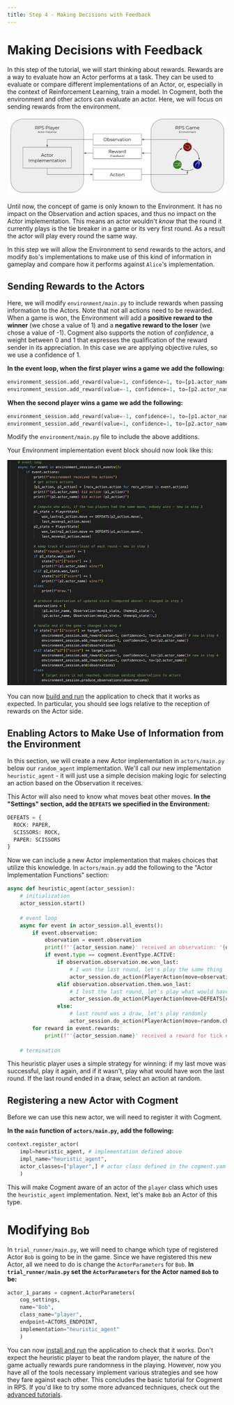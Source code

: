 ```yaml
---
title: Step 4 - Making Decisions with Feedback
---
```


# Making Decisions with Feedback

In this step of the tutorial, we will start thinking about rewards. Rewards are a way to evaluate how an Actor performs at a task. They can be used to evaluate or compare different implementations of an Actor, or, especially in the context of Reinforcement Learning, train a model. In Cogment, both the environment and other actors can evaluate an actor. Here, we will focus on sending rewards from the environment.

![including feedback from the environment](../imgs/actor-env-interaction-reward.png)

Until now, the concept of game is only known to the Environment. It has no impact on the Observation and action spaces, and thus no impact on the Actor implementation. This means an actor wouldn't _know_ that the round it currently plays is the tie breaker in a game or its very first round. As a result the actor will play every round the same way.

In this step we will allow the Environment to send rewards to the actors, and modify `Bob`'s implementations to make use of this kind of information in gameplay and compare how it performs against `Alice`'s implementation.

## Sending Rewards to the Actors

Here, we will modify `environment/main.py` to include rewards when passing information to the Actors. Note that not all actions need to be rewarded. When a game is won, the Environment will add a **positive reward to the winner** (we chose a value of 1) and a **negative reward to the loser** (we chose a value of -1). Cogment also supports the notion of _confidence_, a weight between 0 and 1 that expresses the qualification of the reward sender in its appreciation. In this case we are applying objective rules, so we use a confidence of 1.

**In the event loop, when the first player wins a game we add the following:**

```python
environment_session.add_reward(value=1, confidence=1, to=[p1.actor_name])
environment_session.add_reward(value=-1, confidence=1, to=[p2.actor_name])
```

**When the second player wins a game we add the following:**

```python
environment_session.add_reward(value=-1, confidence=1, to=[p1.actor_name])
environment_session.add_reward(value=1, confidence=1, to=[p2.actor_name])
```

Modify the `environment/main.py` file to include the above additions.

Your Environment implementation event block should now look like this:

![Environment implementation with rewards](../imgs/environment_implementation_reward.png)

You can now [build and run](./1-setup.md#building-and-running-the-app) the application to check that it works as expected. In particular, you should see logs relative to the reception of rewards on the Actor side.

## Enabling Actors to Make Use of Information from the Environment

In this section, we will create a new Actor implementation in `actors/main.py` below our `random_agent` implementation. We'll call our new implementation `heuristic_agent` - it will just use a simple decision making logic for selecting an action based on the Observation it receives.

This Actor will also need to know what moves beat other moves. **In the "Settings" section, add the `DEFEATS` we specified in the Environment:**

```python
DEFEATS = {
  ROCK: PAPER,
  SCISSORS: ROCK,
  PAPER: SCISSORS
}
```

Now we can include a new Actor implementation that makes choices that utilize this knowledge. In `actors/main.py` add the following to the "Actor Implementation Functions" section:

```python
async def heuristic_agent(actor_session):
    # initialization
    actor_session.start()

    # event loop
    async for event in actor_session.all_events():
        if event.observation:
            observation = event.observation
            print(f"'{actor_session.name}' received an observation: '{observation}'")
            if event.type == cogment.EventType.ACTIVE:
                if observation.observation.me.won_last:
                    # I won the last round, let's play the same thing
                    actor_session.do_action(PlayerAction(move=observation.observation.me.last_move))
                elif observation.observation.them.won_last:
                    # I lost the last round, let's play what would have won
                    actor_session.do_action(PlayerAction(move=DEFEATS[observation.observation.them.last_move]))
                else:
                    # last round was a draw, let's play randomly
                    actor_session.do_action(PlayerAction(move=random.choice(MOVES)))
        for reward in event.rewards:
            print(f"'{actor_session.name}' received a reward for tick #{reward.tick_id}: {reward.value}")

    # termination
```

This heuristic player uses a simple strategy for winning: if my last move was successful, play it again, and if it wasn't, play what would have won the last round. If the last round ended in a draw, select an action at random.

## Registering a new Actor with Cogment

Before we can use this new actor, we will need to register it with Cogment.

**In the `main` function of `actors/main.py`, add the following:**

```python
context.register_actor(
    impl=heuristic_agent, # implementation defined above
    impl_name="heuristic_agent",
    actor_classes=["player",] # actor class defined in the cogment.yaml file
    )
```

This will make Cogment aware of an actor of the `player` class which uses the `heuristic_agent` implementation. Next, let's make `Bob` an Actor of this type.

# Modifying `Bob`

In `trial_runner/main.py`, we will need to change which type of registered Actor `Bob` is going to be in the game. Since we have registered this new Actor, all we need to do is change the `ActorParameters` for `Bob`. **In `trial_runner/main.py` set the `ActorParameters` for the Actor named `Bob` to be:**

```python
actor_1_params = cogment.ActorParameters(
    cog_settings,
    name="Bob",
    class_name="player",
    endpoint=ACTORS_ENDPOINT,
    implementation="heuristic_agent"
    )
```

You can now [install and run](./1-setup.md#building-the-application) the application to check that it works. Don't expect the heuristic player to beat the random player, the nature of the game actually rewards pure randomness in the playing. However, now you have all of the tools necessary implement various strategies and see how they fare against each other. This concludes the basic tutorial for Cogment in RPS. If you'd like to try some more advanced techniques, check out the [advanced tutorials](./advanced-tutorials/index.md).
